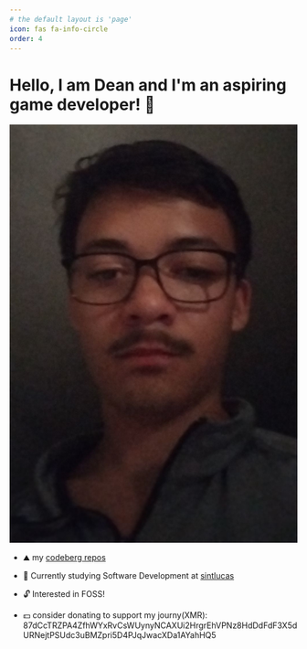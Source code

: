 ```yaml
---
# the default layout is 'page'
icon: fas fa-info-circle
order: 4
---
```

# Hello, I am Dean and I'm an aspiring game developer! 👋

![Hero image](\assets\img\personal\avatar-1.jpg)

- ⛰️ my [codeberg repos](https://codeberg.org/deanlemans)
- 🌱 Currently studying Software Development at [sintlucas](https://www.sintlucas.nl/)
- 🔓 Interested in FOSS!

- 💵 consider donating to support my journy(XMR): 87dCcTRZPA4ZfhWYxRvCsWUynyNCAXUi2HrgrEhVPNz8HdDdFdF3X5dURNejtPSUdc3uBMZpri5D4PJqJwacXDa1AYahHQ5

